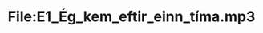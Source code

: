 ---
title: File:E1_Ég_kem_eftir_einn_tíma.mp3
recording of: Ég kem eftir einn tíma.
reading speed: slow
speaker: E
license: CC0
---